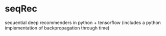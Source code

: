# seqRec
sequential deep recommenders in python + tensorflow
(includes a python implementation of backpropagation through time)
